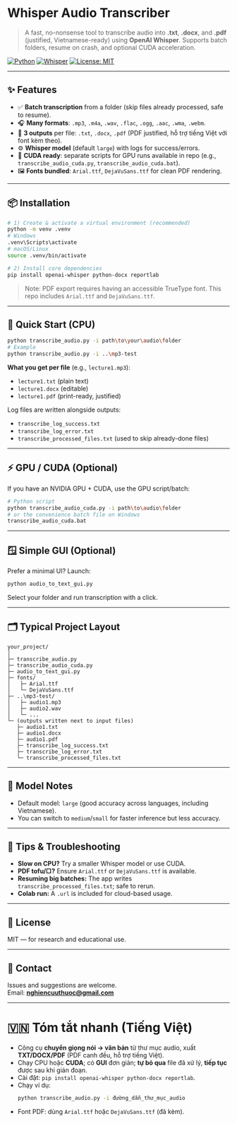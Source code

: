 # Whisper Audio Transcriber

> A fast, no-nonsense tool to transcribe audio into **.txt**, **.docx**, and **.pdf** (justified, Vietnamese-ready) using **OpenAI Whisper**. Supports batch folders, resume on crash, and optional CUDA acceleration.

[![Python](https://img.shields.io/badge/Python-3.9%2B-blue)](#)
[![Whisper](https://img.shields.io/badge/ASR-OpenAI%20Whisper-forestgreen)](#)
[![License: MIT](https://img.shields.io/badge/License-MIT-yellow.svg)](#)

---

## ✨ Features

- ✅ **Batch transcription** from a folder (skip files already processed, safe to resume).
- 🎧 **Many formats**: `.mp3`, `.m4a`, `.wav`, `.flac`, `.ogg`, `.aac`, `.wma`, `.webm`.
- 📝 **3 outputs** per file: `.txt`, `.docx`, `.pdf` (PDF justified, hỗ trợ tiếng Việt với font kèm theo).
- ⚙️ **Whisper model** (default `large`) with logs for success/errors.
- 🚀 **CUDA ready**: separate scripts for GPU runs available in repo (e.g., `transcribe_audio_cuda.py`, `transcribe_audio_cuda.bat`).
- 🖼️ **Fonts bundled**: `Arial.ttf`, `DejaVuSans.ttf` for clean PDF rendering.

---

## 📦 Installation

```bash
# 1) Create & activate a virtual environment (recommended)
python -m venv .venv
# Windows
.venv\Scripts\activate
# macOS/Linux
source .venv/bin/activate

# 2) Install core dependencies
pip install openai-whisper python-docx reportlab
```

> Note: PDF export requires having an accessible TrueType font. This repo includes `Arial.ttf` and `DejaVuSans.ttf`.

---

## 🚀 Quick Start (CPU)

```bash
python transcribe_audio.py -i path\to\your\audio\folder
# Example
python transcribe_audio.py -i ..\mp3-test
```

**What you get per file** (e.g., `lecture1.mp3`):  
- `lecture1.txt` (plain text)  
- `lecture1.docx` (editable)  
- `lecture1.pdf` (print-ready, justified)  

Log files are written alongside outputs:  
- `transcribe_log_success.txt`  
- `transcribe_log_error.txt`  
- `transcribe_processed_files.txt` (used to skip already-done files)

---

## ⚡ GPU / CUDA (Optional)

If you have an NVIDIA GPU + CUDA, use the GPU script/batch:

```bash
# Python script
python transcribe_audio_cuda.py -i path\to\audio\folder
# or the convenience batch file on Windows
transcribe_audio_cuda.bat
```

---

## 🪟 Simple GUI (Optional)

Prefer a minimal UI? Launch:

```bash
python audio_to_text_gui.py
```

Select your folder and run transcription with a click.

---

## 🗂️ Typical Project Layout

```
your_project/
│
├─ transcribe_audio.py
├─ transcribe_audio_cuda.py
├─ audio_to_text_gui.py
├─ fonts/
│   ├─ Arial.ttf
│   └─ DejaVuSans.ttf
├─ ..\mp3-test/
│   ├─ audio1.mp3
│   ├─ audio2.wav
│   └─ ...
└─ (outputs written next to input files)
   ├─ audio1.txt
   ├─ audio1.docx
   ├─ audio1.pdf
   ├─ transcribe_log_success.txt
   ├─ transcribe_log_error.txt
   └─ transcribe_processed_files.txt
```

---

## 🧠 Model Notes

- Default model: `large` (good accuracy across languages, including Vietnamese).
- You can switch to `medium`/`small` for faster inference but less accuracy.

---

## 🔧 Tips & Troubleshooting

- **Slow on CPU?** Try a smaller Whisper model or use CUDA.
- **PDF tofu/□?** Ensure `Arial.ttf` or `DejaVuSans.ttf` is available.
- **Resuming big batches:** The app writes `transcribe_processed_files.txt`; safe to rerun.
- **Colab run:** A `.url` is included for cloud-based usage.

---

## 📜 License

MIT — for research and educational use.

---

## 💬 Contact

Issues and suggestions are welcome.  
Email: **nghiencuuthuoc@gmail.com**

---

# 🇻🇳 Tóm tắt nhanh (Tiếng Việt)

- Công cụ **chuyển giọng nói → văn bản** từ thư mục audio, xuất **TXT/DOCX/PDF** (PDF canh đều, hỗ trợ tiếng Việt).  
- Chạy CPU hoặc **CUDA**; có **GUI** đơn giản; **tự bỏ qua** file đã xử lý, **tiếp tục** được sau khi gián đoạn.  
- Cài đặt: `pip install openai-whisper python-docx reportlab`.  
- Chạy ví dụ:  
  ```bash
  python transcribe_audio.py -i đường_dẫn_thư_mục_audio
  ```
- Font PDF: dùng `Arial.ttf` hoặc `DejaVuSans.ttf` (đã kèm).
